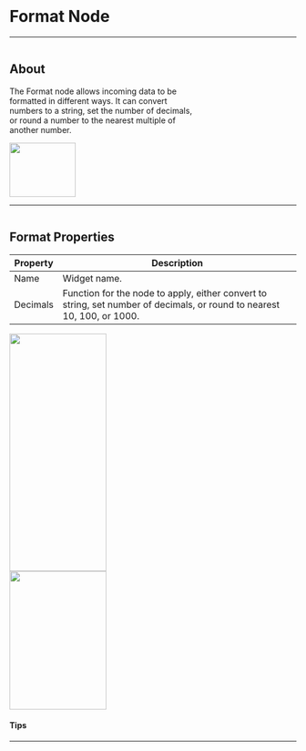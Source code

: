 <!-- Format Widget Help Markdown -->
<br>

# Format Node

___
<div class="column-container">
<div class="column row-container" style="width:65%">


## About
The Format node allows incoming data to be formatted in different ways. It can convert numbers to a string, set the number of decimals, or round a number to the nearest multiple of another number.

</div>

<div class="column row-container">
<img src="/images/help/format/format_main.png" width="116" height="95">
</div>
</div>

___

<div class="column-container">
<div class="column row-container" style="width:100%;">
<div class="row">

## Format Properties
| Property | Description |
| -------- | ----------- |
| Name | Widget name. |
| Decimals | Function for the node to apply, either convert to string, set number of decimals, or round to nearest 10, 100, or 1000. |



</div>
 
</div>

<div class="column row-container">
<div class="row">
<img src="/images/help/format/format_specific.png" width="170" height="417">
</div>
<div class="row">
<img src="/images/help/format/format_decimals.png" width="170" height="243">
</div>
</div>
</div>

#### Tips
>

---